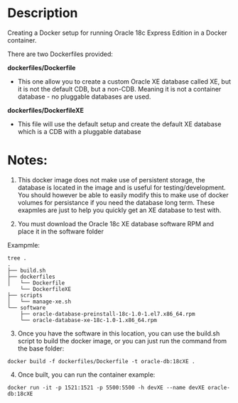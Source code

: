 # Description

Creating a Docker setup for running Oracle 18c Express Edition in a Docker container.

There are two Dockerfiles provided:

**dockerfiles/Dockerfile**
* This one allow you to create a custom Oracle XE database called XE, but it is not the default CDB, but a non-CDB.  Meaning it is not a container database - no pluggable databases are used.

**dockerfiles/DockerfileXE**
* This file will use the default setup and create the default XE database which is a CDB with a pluggable database

# Notes:

1.  This docker image does not make use of persistent storage, the database is located in the image and is useful for testing/development.  You should however be able to easily modify this to make use of docker volumes for persistance if you need the database long term.  These exapmles are just to help you quickly get an XE database to test with.

2.  You must download the Oracle 18c XE database software RPM and place it in the software folder

Exampmle: 

```
tree .
.
├── build.sh
├── dockerfiles
│   └── Dockerfile
    └── DockerfileXE
├── scripts
│   └── manage-xe.sh
└── software
    ├── oracle-database-preinstall-18c-1.0-1.el7.x86_64.rpm
    └── oracle-database-xe-18c-1.0-1.x86_64.rpm
```

3.  Once you have the software in this location, you can use the build.sh script to build the docker image, or you can just run the command from the base folder:

```
docker build -f dockerfiles/Dockerfile -t oracle-db:18cXE . 
```

4.  Once built, you can run the container example:

```
docker run -it -p 1521:1521 -p 5500:5500 -h devXE --name devXE oracle-db:18cXE
```

